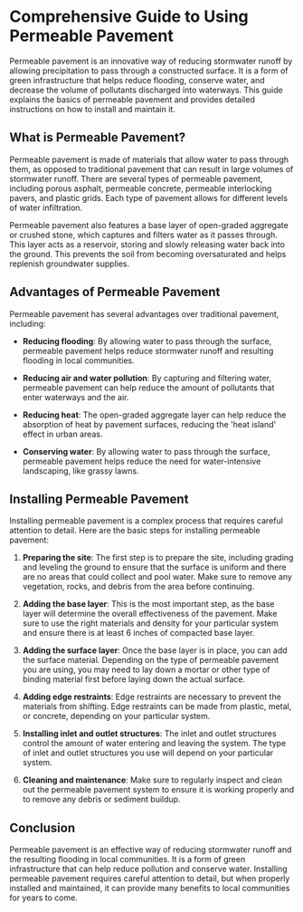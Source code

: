 
# Comprehensive Guide to Using Permeable Pavement

Permeable pavement is an innovative way of reducing stormwater runoff by allowing precipitation to pass through a constructed surface. It is a form of green infrastructure that helps reduce flooding, conserve water, and decrease the volume of pollutants discharged into waterways. This guide explains the basics of permeable pavement and provides detailed instructions on how to install and maintain it. 

## What is Permeable Pavement?

Permeable pavement is made of materials that allow water to pass through them, as opposed to traditional pavement that can result in large volumes of stormwater runoff. There are several types of permeable pavement, including porous asphalt, permeable concrete, permeable interlocking pavers, and plastic grids. Each type of pavement allows for different levels of water infiltration.

Permeable pavement also features a base layer of open-graded aggregate or crushed stone, which captures and filters water as it passes through. This layer acts as a reservoir, storing and slowly releasing water back into the ground. This prevents the soil from becoming oversaturated and helps replenish groundwater supplies.

## Advantages of Permeable Pavement

Permeable pavement has several advantages over traditional pavement, including: 

* **Reducing flooding**: By allowing water to pass through the surface, permeable pavement helps reduce stormwater runoff and resulting flooding in local communities.

* **Reducing air and water pollution**: By capturing and filtering water, permeable pavement can help reduce the amount of pollutants that enter waterways and the air. 

* **Reducing heat**: The open-graded aggregate layer can help reduce the absorption of heat by pavement surfaces, reducing the 'heat island' effect in urban areas.

* **Conserving water**: By allowing water to pass through the surface, permeable pavement helps reduce the need for water-intensive landscaping, like grassy lawns. 

## Installing Permeable Pavement

Installing permeable pavement is a complex process that requires careful attention to detail. Here are the basic steps for installing permeable pavement: 

1. **Preparing the site**: The first step is to prepare the site, including grading and leveling the ground to ensure that the surface is uniform and there are no areas that could collect and pool water. Make sure to remove any vegetation, rocks, and debris from the area before continuing.

2. **Adding the base layer**: This is the most important step, as the base layer will determine the overall effectiveness of the pavement. Make sure to use the right materials and density for your particular system and ensure there is at least 6 inches of compacted base layer. 

3. **Adding the surface layer**: Once the base layer is in place, you can add the surface material. Depending on the type of permeable pavement you are using, you may need to lay down a mortar or other type of binding material first before laying down the actual surface.

4. **Adding edge restraints**: Edge restraints are necessary to prevent the materials from shifting. Edge restraints can be made from plastic, metal, or concrete, depending on your particular system.

5. **Installing inlet and outlet structures**: The inlet and outlet structures control the amount of water entering and leaving the system. The type of inlet and outlet structures you use will depend on your particular system. 

6. **Cleaning and maintenance**: Make sure to regularly inspect and clean out the permeable pavement system to ensure it is working properly and to remove any debris or sediment buildup.

## Conclusion

Permeable pavement is an effective way of reducing stormwater runoff and the resulting flooding in local communities. It is a form of green infrastructure that can help reduce pollution and conserve water. Installing permeable pavement requires careful attention to detail, but when properly installed and maintained, it can provide many benefits to local communities for years to come.